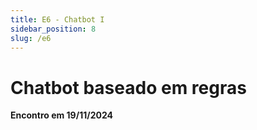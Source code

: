 ```yaml
---
title: E6 - Chatbot I
sidebar_position: 8
slug: /e6
---
```


# Chatbot baseado em regras

**Encontro em 19/11/2024**

